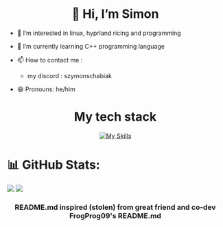 <h1 align="center"> 👋 Hi, I’m Simon</h2>

- 👀 I’m interested in linux, hyprland ricing and programming
 
- 🌱 I’m currently learning C++ programming language
 
- 📫 How to contact me :
  - my discord : szymonschabiak

  
- 😄 Pronouns: he/him
<!---
ygweygyigyigyigerig/ygweygyigyigyigerig is a ✨ special ✨ repository because its `README.md` (this file) appears on your GitHub profile.
You can click the Preview link to take a look at your changes.
--->
<h1 align="center">My tech stack</h2>


<p align="center">
  <a href="https://skillicons.dev">
    <img src="https://skillicons.dev/icons?i=linux,arch,vim,bash,cpp,python,github,git&theme=dark" alt="My Skills" />
  </a>
</p>


# 📊 GitHub Stats:
[![](https://github-readme-stats.vercel.app/api?username=ygweygyigyigyigerig&show_icons=true&theme=github_dark)](https://github.com/ygweygyigyigyigerig/github-readme-stats)
![](https://nirzak-streak-stats.vercel.app/?user=ygweygyigyigyigerig&theme=github-dark-blue&hide_border=false)<br/>

<h3 align="center">README.md inspired (stolen) from great friend and co-dev FrogProg09's README.md</h2>
